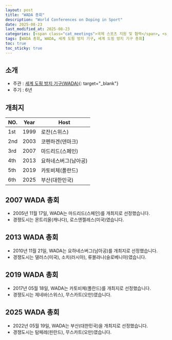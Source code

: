 ```yaml
---
layout: post
title: "WADA 총회"
description: "World Conferences on Doping in Sport"
date: 2025-08-23
last_modified_at: 2025-08-23
categories: [<span class="cat_meetings">국제 스포츠 지원 및 협력</span>, <span class="cat_meetings">세계 도핑 방지 기구(WADA)</span>]
tags: [WADA 총회, WADA, 세계 도핑 방지 기구, 세계 도핑 방지 기구 총회]
toc: true
toc_sticky: true
---
```

## 소개
* 주관 : [세계 도핑 방지 기구(WADA)](https://www.wada-ama.org/en){: target="_blank"}
* 주기 : 6년

## 개최지

<html>
    <head>
        <meta charset="UTF-8">
    </head>
    <body>
        <table>
            <thead>
                <tr class="header-row">
                    <th class="col-no">NO.</th>
                    <th class="col-year">Year</th>
                    <th class="col-host">Host</th>
                </tr>
            </thead>
            <tbody>
                <tr>
                    <td>1st</td>
                    <td>1999</td>
                    <td>로잔(스위스)</td>
                </tr>
                <tr>
                    <td>2nd</td>
                    <td>2003</td>
                    <td>코펜하겐(덴마크)</td>
                </tr>
                <tr>
                    <td>3rd</td>
                    <td>2007</td>
                    <td>마드리드(스페인)</td>
                </tr>
                <tr>
                    <td>4th</td>
                    <td>2013</td>
                    <td>요하네스버그(남아공)</td>
                </tr>
                <tr>
                    <td>5th</td>
                    <td>2019</td>
                    <td>카토비체(폴란드)</td>
                </tr>
                <tr class="korea-host-bg">
                    <td><span class="korea-host">6th</span></td>
                    <td><span class="korea-host">2025</span></td>
                    <td><span class="korea-host">부산(대한민국)</span></td>
                </tr>
            </tbody>
        </table>
    </body>
</html>

## 2007 WADA 총회 
* 2005년 11월 17일, WADA는 <span class="foreign-host">마드리드(스페인)</span>를 개최지로 선정했습니다.
* 경쟁도시는 몬트리올(캐나다), 로스앤젤레스(미국)였습니다.

## 2013 WADA 총회 
* 2010년 11월 21일, WADA는 <span class="foreign-host">요하네스버그(남아공)</span>를 개최지로 선정했습니다.
* 경쟁도시는 댈러스(미국), 소치(러시아), 류블랴나(슬로베니아)였습니다.

## 2019 WADA 총회 
* 2017년 05월 18일, WADA는 <span class="foreign-host">카토비체(폴란드)</span>를 개최지로 선정했습니다.
* 경쟁도시는 제네바(스위스), 무스카트(오만)였습니다.

## 2025 WADA 총회
* 2022년 05월 19일, WADA는 <span class="korea-host">부산(대한민국)</span>을 개최지로 선정했습니다.
* 경쟁도시는 탐페레(핀란드), 무스카트(오만)였습니다.
